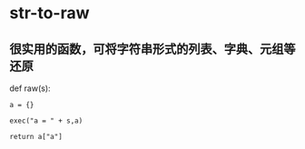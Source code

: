 # str-to-raw
## 很实用的函数，可将字符串形式的列表、字典、元组等还原
def raw(s):

	a = {}

	exec("a = " + s,a)

	return a["a"]
